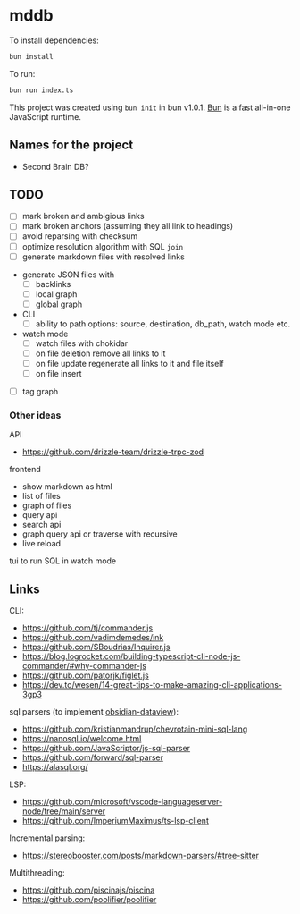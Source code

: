 # mddb

To install dependencies:

```bash
bun install
```

To run:

```bash
bun run index.ts
```

This project was created using `bun init` in bun v1.0.1. [Bun](https://bun.sh) is a fast all-in-one JavaScript runtime.

## Names for the project

- Second Brain DB?

## TODO

- [ ] mark broken and ambigious links
- [ ] mark broken anchors (assuming they all link to headings)
- [ ] avoid reparsing with checksum
- [ ] optimize resolution algorithm with SQL `join`
- [ ] generate markdown files with resolved links
- generate JSON files with
  - [ ] backlinks
  - [ ] local graph
  - [ ] global graph
- CLI
  - [ ] ability to path options: source, destination, db_path, watch mode etc.
- watch mode
  - [ ] watch files with chokidar
  - [ ] on file deletion remove all links to it
  - [ ] on file update regenerate all links to it and file itself
  - [ ] on file insert
- [ ] tag graph

### Other ideas

API

- https://github.com/drizzle-team/drizzle-trpc-zod

frontend

- show markdown as html
- list of files
- graph of files
- query api
- search api
- graph query api or traverse with recursive
- live reload

tui to run SQL in watch mode

## Links

CLI:

- https://github.com/tj/commander.js
- https://github.com/vadimdemedes/ink
- https://github.com/SBoudrias/Inquirer.js
- https://blog.logrocket.com/building-typescript-cli-node-js-commander/#why-commander-js
- https://github.com/patorjk/figlet.js
- https://dev.to/wesen/14-great-tips-to-make-amazing-cli-applications-3gp3

sql parsers (to implement [obsidian-dataview](https://github.com/blacksmithgu/obsidian-dataview)):

- https://github.com/kristianmandrup/chevrotain-mini-sql-lang
- https://nanosql.io/welcome.html
- https://github.com/JavaScriptor/js-sql-parser
- https://github.com/forward/sql-parser
- https://alasql.org/

LSP:

- https://github.com/microsoft/vscode-languageserver-node/tree/main/server
- https://github.com/ImperiumMaximus/ts-lsp-client

Incremental parsing:

- https://stereobooster.com/posts/markdown-parsers/#tree-sitter

Multithreading:

- https://github.com/piscinajs/piscina
- https://github.com/poolifier/poolifier
